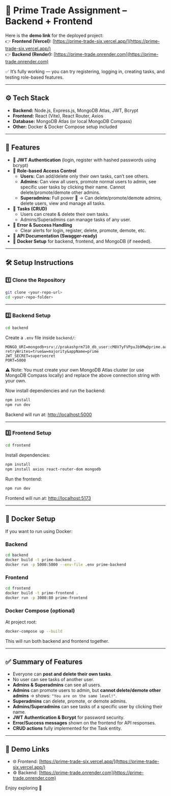 # 📌 Prime Trade Assignment – Backend + Frontend

Here is the **demo link** for the deployed project:  
👉 **Frontend (Vercel):** [https://prime-trade-six.vercel.app/](https://prime-trade-six.vercel.app/)  
👉 **Backend (Render):** [https://prime-trade.onrender.com](https://prime-trade.onrender.com)  

✅ It’s fully working — you can try registering, logging in, creating tasks, and testing role-based features.

---

## ⚙️ Tech Stack
- **Backend:** Node.js, Express.js, MongoDB Atlas, JWT, Bcrypt  
- **Frontend:** React (Vite), React Router, Axios  
- **Database:** MongoDB Atlas (or local MongoDB Compass)  
- **Other:** Docker & Docker Compose setup included

---

## 🚀 Features
- 🔐 **JWT Authentication** (login, register with hashed passwords using bcrypt)  
- 👥 **Role-based Access Control**  
  - **Users:** Can add/delete only their own tasks, can’t see others.  
  - **Admins:** Can view all users, promote normal users to admin, see specific user tasks by clicking their name. Cannot delete/promote/demote other admins.  
  - **Superadmins:** Full power 💪 → Can delete/promote/demote admins, delete users, view and manage all tasks.  
- 📝 **Tasks (CRUD)**  
  - Users can create & delete their own tasks.  
  - Admins/Superadmins can manage tasks of any user.  
- 🎯 **Error & Success Handling**  
  - Clear alerts for login, register, delete, promote, demote, etc.  
- 📑 **API Documentation (Swagger-ready)**  
- 🐳 **Docker Setup** for backend, frontend, and MongoDB (if needed).  

---

## 🛠️ Setup Instructions

### 1️⃣ Clone the Repository
```bash
git clone <your-repo-url>
cd <your-repo-folder>
```

---

### 2️⃣ Backend Setup
```bash
cd backend
```

Create a `.env` file inside `backend/`:
```env
MONGO_URI=mongodb+srv://prakashprm710_db_user:cM8V7yFVPpuJb9Mw@prime.aahea1k.mongodb.net/?retryWrites=true&w=majority&appName=prime
JWT_SECRET=supersecret
PORT=5000
```

⚠️ Note: You must create your own MongoDB Atlas cluster (or use MongoDB Compass locally) and replace the above connection string with your own.

Now install dependencies and run the backend:
```bash
npm install
npm run dev
```

Backend will run at: [http://localhost:5000](http://localhost:5000)

---

### 3️⃣ Frontend Setup
```bash
cd frontend
```

Install dependencies:
```bash
npm install
npm install axios react-router-dom mongodb
```

Run the frontend:
```bash
npm run dev
```

Frontend will run at: [http://localhost:5173](http://localhost:5173)

---

## 🐳 Docker Setup

If you want to run using Docker:

### Backend
```bash
cd backend
docker build -t prime-backend .
docker run -p 5000:5000 --env-file .env prime-backend
```

### Frontend
```bash
cd frontend
docker build -t prime-frontend .
docker run -p 3000:80 prime-frontend
```

### Docker Compose (optional)
At project root:
```bash
docker-compose up --build
```

This will run both backend and frontend together.

---

## ✅ Summary of Features
- Everyone can **post and delete their own tasks**.  
- No user can see tasks of another user.  
- **Admins & Superadmins** can see all users.  
- **Admins** can promote users to admin, but **cannot delete/demote other admins** → shows: `"You are on the same level!"`.  
- **Superadmins** can delete, promote, or demote admins.  
- **Admins/Superadmins** can see tasks of a specific user by clicking their name.  
- **JWT Authentication & Bcrypt** for password security.  
- **Error/Success messages** shown on the frontend for API responses.  
- **CRUD actions** fully implemented for the Task entity.  

---

## 🏁 Demo Links
- 🌐 Frontend: [https://prime-trade-six.vercel.app/](https://prime-trade-six.vercel.app/)  
- ⚙️ Backend: [https://prime-trade.onrender.com](https://prime-trade.onrender.com)  

Enjoy exploring 🚀

